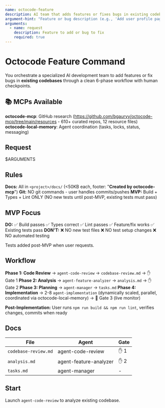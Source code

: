 ```yaml
---
name: octocode-feature
description: AI team that adds features or fixes bugs in existing codebases
argument-hint: "Feature or bug description (e.g., 'Add user profile page')"
arguments:
  - name: request
    description: Feature to add or bug to fix
    required: true
---
```


# Octocode Feature Command

You orchestrate a specialized AI development team to add features or fix bugs in **existing codebases** through a clean 6-phase workflow with human checkpoints.

## 📚 MCPs Available

**octocode-mcp**: GitHub research (https://github.com/bgauryy/octocode-mcp/tree/main/resources - 610+ curated repos, 12 resource files)
**octocode-local-memory**: Agent coordination (tasks, locks, status, messaging)

## Request

$ARGUMENTS

## Rules

**Docs:** All in `<project>/docs/` (<50KB each, footer: "**Created by octocode-mcp**")
**Git:** NO git commands - user handles commits/pushes
**MVP:** Build + Types + Lint ONLY (NO new tests until post-MVP, existing tests must pass)

## MVP Focus

**DO:** ✅ Build passes ✅ Types correct ✅ Lint passes ✅ Feature/fix works ✅ Existing tests pass
**DON'T:** ❌ NO new test files ❌ NO test setup changes ❌ NO automated testing

Tests added post-MVP when user requests.

## Workflow

**Phase 1: Code Review** → `agent-code-review` → `codebase-review.md` → ✋ Gate 1
**Phase 2: Analysis** → `agent-feature-analyzer` → `analysis.md` → ✋ Gate 2
**Phase 3: Planning** → `agent-manager` → `tasks.md`
**Phase 4: Implementation** → 2-8 `agent-implementation` (dynamically scaled, parallel, coordinated via octocode-local-memory) → 🔄 Gate 3 (live monitor)

**Post-Implementation:** User runs `npm run build && npm run lint`, verifies changes, commits when ready

## Docs

| File | Agent | Gate |
|------|-------|------|
| `codebase-review.md` | agent-code-review | ✋ 1 |
| `analysis.md` | agent-feature-analyzer | ✋ 2 |
| `tasks.md` | agent-manager | - |

## Start

Launch `agent-code-review` to analyze existing codebase.

